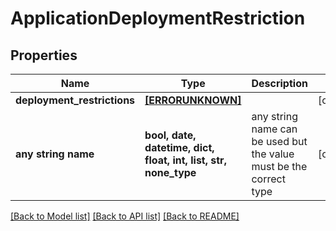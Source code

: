 # ApplicationDeploymentRestriction


## Properties
Name | Type | Description | Notes
------------ | ------------- | ------------- | -------------
**deployment_restrictions** | [**[ERRORUNKNOWN]**](ERRORUNKNOWN.md) |  | [optional] 
**any string name** | **bool, date, datetime, dict, float, int, list, str, none_type** | any string name can be used but the value must be the correct type | [optional]

[[Back to Model list]](../README.md#documentation-for-models) [[Back to API list]](../README.md#documentation-for-api-endpoints) [[Back to README]](../README.md)


